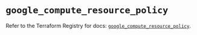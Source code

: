 # `google_compute_resource_policy`

Refer to the Terraform Registry for docs: [`google_compute_resource_policy`](https://registry.terraform.io/providers/hashicorp/google/5.26.0/docs/resources/compute_resource_policy).
